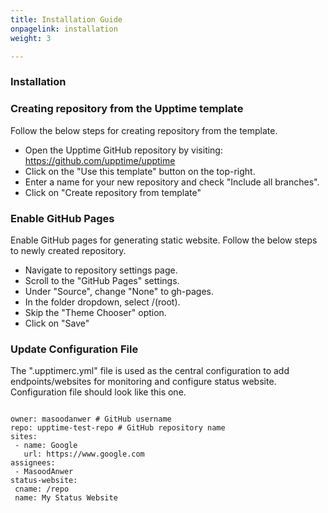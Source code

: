 ```yaml
---
title: Installation Guide
onpagelink: installation
weight: 3

---
```


### Installation

### Creating repository from the Upptime template

Follow the below steps for creating repository from the template.

- Open the Upptime GitHub repository by visiting: <https://github.com/upptime/upptime>
- Click on the "Use this template" button on the top-right.
- Enter a name for your new repository and check "Include all branches".
- Click on "Create repository from template"
 
### Enable GitHub Pages

Enable GitHub pages for generating static website. Follow the below steps to newly created repository.

- Navigate to repository settings page.
- Scroll to the "GitHub Pages" settings.
- Under "Source", change "None" to gh-pages.
- In the folder dropdown, select /(root).
- Skip the "Theme Chooser" option.
- Click on "Save"
 
### Update Configuration File

The ".upptimerc.yml" file is used as the central configuration to add endpoints/websites for monitoring and configure status website. Configuration file should look like this one.

 ```
 
owner: masoodanwer # GitHub username
repo: upptime-test-repo # GitHub repository name
sites: 
  - name: Google
    url: https://www.google.com
assignees: 
  - MasoodAnwer
status-website: 
  cname: /repo
  name: My Status Website

```